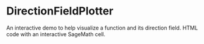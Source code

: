 # DirectionFieldPlotter
An interactive demo to help visualize a function and its direction field. HTML code with an interactive SageMath cell.
